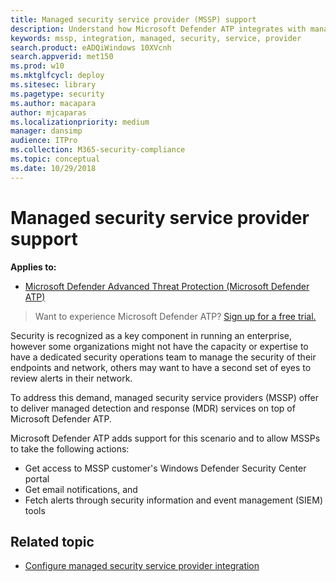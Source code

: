 ```yaml
---
title: Managed security service provider (MSSP) support
description: Understand how Microsoft Defender ATP integrates with managed security service providers (MSSP)
keywords: mssp, integration, managed, security, service, provider
search.product: eADQiWindows 10XVcnh
search.appverid: met150
ms.prod: w10
ms.mktglfcycl: deploy
ms.sitesec: library
ms.pagetype: security
ms.author: macapara
author: mjcaparas
ms.localizationpriority: medium
manager: dansimp
audience: ITPro
ms.collection: M365-security-compliance 
ms.topic: conceptual
ms.date: 10/29/2018
---
```


# Managed security service provider support

**Applies to:**
- [Microsoft Defender Advanced Threat Protection (Microsoft Defender ATP)](https://go.microsoft.com/fwlink/p/?linkid=2069559)

>Want to experience Microsoft Defender ATP? [Sign up for a free trial.](https://www.microsoft.com/en-us/WindowsForBusiness/windows-atp?ocid=docs-mssp-support-abovefoldlink)



Security is recognized as a key component in running an enterprise, however some organizations might not have the capacity or expertise to have a dedicated security operations team to manage the security of their endpoints and network, others may want to have a second set of eyes to review alerts in their network.


To address this demand, managed security service providers (MSSP) offer to deliver managed detection and response (MDR) services on top of Microsoft Defender ATP. 


Microsoft Defender ATP adds support for this scenario and to allow MSSPs to take the following actions:

- Get access to MSSP customer's Windows Defender Security Center portal
- Get email notifications, and 
- Fetch alerts through security information and event management (SIEM) tools


## Related topic
- [Configure managed security service provider integration](configure-mssp-support-windows-defender-advanced-threat-protection.md)





